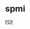# spmi
[PDF](“http://oa.ee.tsinghua.edu.cn/~ouzhijian/pgm/pgm-pdf/Chen&Goodman1998_Anempiricalstudyofsmoothingtechniquesforlanguagemodeling.pdf”)
